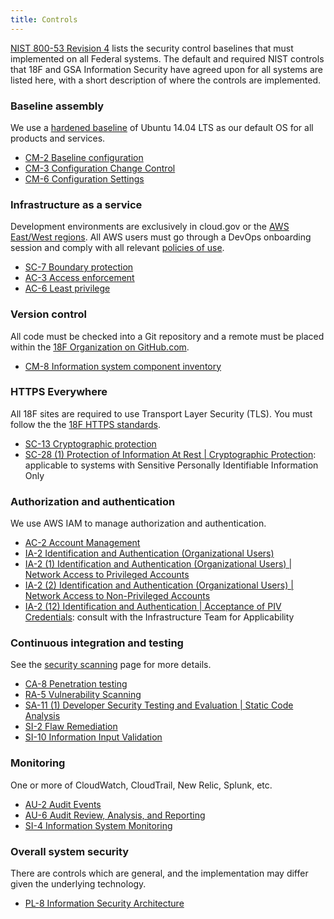 ```yaml
---
title: Controls
---
```


[NIST 800-53 Revision 4](http://csrc.nist.gov/groups/SMA/fisma/controls.html) lists the security control baselines that must implemented on all Federal systems. The default and required NIST controls that 18F and GSA Information Security have agreed upon for all systems are listed here, with a short description of where the controls are implemented.

### Baseline assembly

We use a [hardened baseline](https://github.com/fisma-ready/ubuntu-lts) of Ubuntu 14.04 LTS as our default OS for all products and services.

* [CM-2 Baseline configuration](https://web.nvd.nist.gov/view/800-53/Rev4/control?controlName=CM-2)
* [CM-3 Configuration Change Control](https://web.nvd.nist.gov/view/800-53/Rev4/control?controlName=CM-3)
* [CM-6 Configuration Settings](https://web.nvd.nist.gov/view/800-53/Rev4/control?controlName=CM-6)

### Infrastructure as a service

Development environments are exclusively in cloud.gov or the [AWS East/West regions](https://18f.signin.aws.amazon.com/console). All AWS users must go through a DevOps onboarding session and comply with all relevant [policies of use](../../infrastructure/aws/).

* [SC-7 Boundary protection](https://web.nvd.nist.gov/view/800-53/Rev4/control?controlName=SC-7)
* [AC-3 Access enforcement](https://web.nvd.nist.gov/view/800-53/Rev4/control?controlName=AC-3)
* [AC-6 Least privilege](https://web.nvd.nist.gov/view/800-53/Rev4/control?controlName=AC-6)

### Version control

All code must be checked into a Git repository and a remote must be placed within the [18F Organization on GitHub.com](https://github.com/18F).

* [CM-8 Information system component inventory](https://web.nvd.nist.gov/view/800-53/Rev4/control?controlName=CM-8)

### HTTPS Everywhere

All 18F sites are required to use Transport Layer Security (TLS). You must follow the the [18F HTTPS standards](https://github.com/18F/https).

* [SC-13 Cryptographic protection](https://web.nvd.nist.gov/view/800-53/Rev4/control?controlName=SC-13)
* [SC-28 (1) Protection of Information At Rest &#124; Cryptographic Protection](https://web.nvd.nist.gov/view/800-53/Rev4/control?controlName=SC-28#enhancement-1): applicable to systems with Sensitive Personally Identifiable Information Only

### Authorization and authentication

We use AWS IAM to manage authorization and authentication.

* [AC-2 Account Management](https://web.nvd.nist.gov/view/800-53/Rev4/control?controlName=AC-2)
* [IA-2 Identification and Authentication (Organizational Users)](https://web.nvd.nist.gov/view/800-53/Rev4/control?controlName=IA-2) 
* [IA-2 (1) Identification and Authentication (Organizational Users) &#124; Network Access to Privileged Accounts](https://web.nvd.nist.gov/view/800-53/Rev4/control?controlName=IA-2#enhancement-1) 
* [IA-2 (2) Identification and Authentication (Organizational Users) &#124; Network Access to Non-Privileged Accounts](https://web.nvd.nist.gov/view/800-53/Rev4/control?controlName=IA-2#enhancement-2)
* [IA-2 (12) Identification and Authentication &#124; Acceptance of PIV Credentials](https://web.nvd.nist.gov/view/800-53/Rev4/control?controlName=IA-2#enhancement-12): consult with the Infrastructure Team for Applicability

### Continuous integration and testing

See the [security scanning](../../security/scanning/) page for more details.

* [CA-8 Penetration testing](https://web.nvd.nist.gov/view/800-53/Rev4/control?controlName=CA-8)
* [RA-5 Vulnerability Scanning](https://web.nvd.nist.gov/view/800-53/Rev4/control?controlName=RA-5)
* [SA-11 (1) Developer Security Testing and Evaluation &#124; Static Code Analysis](https://web.nvd.nist.gov/view/800-53/Rev4/control?controlName=SA-11#enhancement-1)
* [SI-2 Flaw Remediation](https://web.nvd.nist.gov/view/800-53/Rev4/control?controlName=SI-2)
* [SI-10 Information Input Validation](https://web.nvd.nist.gov/view/800-53/Rev4/control?controlName=SI-10)

### Monitoring

One or more of CloudWatch, CloudTrail, New Relic, Splunk, etc.

* [AU-2 Audit Events](https://web.nvd.nist.gov/view/800-53/Rev4/control?controlName=AU-2)
* [AU-6 Audit Review, Analysis, and Reporting](https://web.nvd.nist.gov/view/800-53/Rev4/control?controlName=AU-6)
* [SI-4 Information System Monitoring](https://web.nvd.nist.gov/view/800-53/Rev4/control?controlName=SI-4)

### Overall system security

There are controls which are general, and the implementation may differ given the underlying technology.

* [PL-8 Information Security Architecture](https://web.nvd.nist.gov/view/800-53/Rev4/control?controlName=PL-8)
